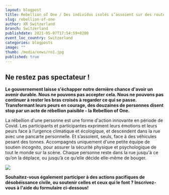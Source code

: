 ```yaml
---
layout: blogpost
title: Rebellion of One / Des individus isolés s’assoient sur des routes
slug: rebellion-of-one
author: XR Switzerland
branch: Switzerland
publishdate: 2021-05-07T17:54:59+0200
event_loc_country: Switzerland
categories: blogposts
image: ""
thumb: /media/news/ro1.jpg
published: true
---
```

## Ne restez pas spectateur !


**Le gouvernement laisse s'échapper notre dernière chance d'avoir un avenir durable. Nous ne pouvons pas accepter cela. Nous ne pouvons pas continuer à rester les bras croisés à regarder ce qui se passe. Transformant leurs peurs en courage, des douzaines de personnes disent stop par un acte de rébellion paisible - la Rebellion of One.**

La rébellion d'une personne est une forme d'action innovante en période de Covid. Les participants et participantes expriment leurs émotions et leurs peurs face à l’urgence climatique et écologique, et descendent dans la rue avec une pancarte personnelle. Et s’assoient, seuls, face à des véhicules pesant des tonnes. Accompagnés uniquement d'une petite équipe de soutien incognito, pour assurer la sécurité physique et psychologique de tout le monde sur la scène. Chaque personne reste dans la rue jusqu'à ce qu’on la déplace, ou jusqu’à ce qu’elle décide elle-même de bouger.

![](/assets/img/posts/ro1.jpg)

**Souhaitez-vous également participer à des actions pacifiques de désobéissance civile, ou soutenir celles et ceux qui le font ? Inscrivez-vous à l'aide du formulaire ci-dessous!**
